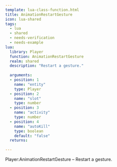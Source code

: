 ```yaml
---
template: lua-class-function.html
title: AnimationRestartGesture
icon: lua-shared
tags:
  - lua
  - shared
  - needs-verification
  - needs-example
lua:
  library: Player
  function: AnimationRestartGesture
  realm: shared
  description: "Restart a gesture."
  
  arguments:
  - position: 1
    name: "entity"
    type: Player
  - position: 2
    name: "slot"
    type: number
  - position: 3
    name: "activity"
    type: number
  - position: 4
    name: "autoKill"
    type: boolean
    default: "false"
  returns:
    
---
```


<div class="lua__search__keywords">
Player:AnimationRestartGesture &#x2013; Restart a gesture.
</div>
